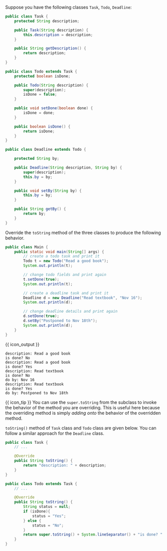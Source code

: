 <panel type="dark" header="###  <small><small>{{ icon_important }} [Key Exercise] override the `toString` method</small></small>" expanded >

Suppose you have the following classes `Task`, `Todo`, `Deadline`:

```java
public class Task {
    protected String description;

    public Task(String description) {
        this.description = description;
    }

    public String getDescription() {
        return description;
    }
}
```
```java
public class Todo extends Task {
    protected boolean isDone;

    public Todo(String description) {
        super(description);
        isDone = false;
    }

    public void setDone(boolean done) {
        isDone = done;
    }

    public boolean isDone() {
        return isDone;
    }
}
```
```java
public class Deadline extends Todo {

    protected String by;

    public Deadline(String description, String by) {
        super(description);
        this.by = by;
    }

    public void setBy(String by) {
        this.by = by;
    }

    public String getBy() {
        return by;
    }
}
```

Override the `toString` method of the three classes to produce the following behavior.


```java
public class Main {
    public static void main(String[] args) {
        // create a todo task and print it
        Todo t = new Todo("Read a good book");
        System.out.println(t);

        // change todo fields and print again
        t.setDone(true);
        System.out.println(t);

        // create a deadline task and print it
        Deadline d = new Deadline("Read textbook", "Nov 16");
        System.out.println(d);

        // change deadline details and print again
        d.setDone(true);
        d.setBy("Postponed to Nov 18th");
        System.out.println(d);
    }
}
```
{{ icon_output }}
```
description: Read a good book
is done? No
description: Read a good book
is done? Yes
description: Read textbook
is done? No
do by: Nov 16
description: Read textbook
is done? Yes
do by: Postponed to Nov 18th
```

{{ icon_tip }} You can use the `super.toString` from the subclass to invoke the behavior of the method you are overriding. This is useful here because the overriding method is simply _adding onto_ the behavior of the overridden method.


<panel type="seamless" header="Hint">

`toString()` method of `Task` class and `Todo` class are given below. You can follow a similar approach for the `Deadline` class.
```java
public class Task {
    // ...

    @Override
    public String toString() {
        return "description: " + description;
    }
}
```
```java
public class Todo extends Task {
    // ...

    @Override
    public String toString() {
        String status = null;
        if (isDone){
            status = "Yes";
        } else {
            status = "No";
        }
        return super.toString() + System.lineSeparator() + "is done? " + status;
    }
}
```

</panel>
</panel>
